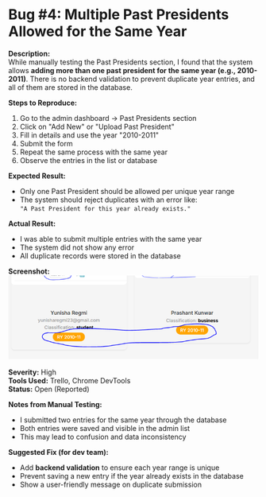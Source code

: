 # Bug #4: Multiple Past Presidents Allowed for the Same Year

**Description:**  
While manually testing the Past Presidents section, I found that the system allows **adding more than one past president for the same year (e.g., 2010-2011)**. There is no backend validation to prevent duplicate year entries, and all of them are stored in the database.

**Steps to Reproduce:**  
1. Go to the admin dashboard → Past Presidents section  
2. Click on "Add New" or "Upload Past President"  
3. Fill in details and use the year "2010-2011"  
4. Submit the form  
5. Repeat the same process with the same year  
6. Observe the entries in the list or database

**Expected Result:**  
- Only one Past President should be allowed per unique year range  
- The system should reject duplicates with an error like:  
  `"A Past President for this year already exists."`

**Actual Result:**  
- I was able to submit multiple entries with the same year  
- The system did not show any error  
- All duplicate records were stored in the database

**Screenshot:**  
![Bug Screenshot](<./bugScreenshots/pastpresidentdate validation.PNG>)

**Severity:** High  
**Tools Used:** Trello, Chrome DevTools  
**Status:** Open (Reported)

**Notes from Manual Testing:**  
- I submitted two entries for the same year through the database  
- Both entries were saved and visible in the admin list  
- This may lead to confusion and data inconsistency

**Suggested Fix (for dev team):**  
- Add **backend validation** to ensure each year range is unique  
- Prevent saving a new entry if the year already exists in the database  
- Show a user-friendly message on duplicate submission
